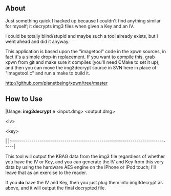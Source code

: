 ## About ##

Just something quick I hacked up because I couldn't find anything similar for myself; it decrypts img3 files when given a Key and an IV.

I could be totally blind/stupid and maybe such a tool already exists, but I went ahead and did it anyway.

This application is based upon the "imagetool" code in the xpwn sources, in fact it's a simple drop-in replacement. If you want to compile this, grab xpwn from git and make sure it compiles (you'll need CMake to set it up), and then you can move the img3decrypt source in SVN here in place of "imagetool.c" and run a make to build it.

http://github.com/planetbeing/xpwn/tree/master


## How to Use ##

|Usage: **img3decrypt** e <input.dmg> <output.dmg> 

&lt;iv&gt;

 

&lt;key&gt;

|
|:-------------------------------------------------------------------------------|

This tool will output the KBAG data from the img3 file regardless of whether you have the IV or Key, and you can generate the IV and Key from this very data by using the hardware AES engine on the iPhone or iPod touch; I'll leave that as an exercise to the reader.

If you **do** have the IV and Key, then you just plug them into img3decrypt as above, and it will output the final decrypted file.
